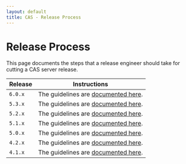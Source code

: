 ```yaml
---
layout: default
title: CAS - Release Process
---
```


# Release Process

This page documents the steps that a release engineer should take for cutting a CAS server release.

| Release               | Instructions
|-----------------------|-------------------------------------------------------------
| `6.0.x`               | The guidelines are [documented here](Release-Process-60X.html).
| `5.3.x`               | The guidelines are [documented here](Release-Process-53X.html).
| `5.2.x`               | The guidelines are [documented here](Release-Process-52X.html).
| `5.1.x`               | The guidelines are [documented here](Release-Process-51X.html).
| `5.0.x`               | The guidelines are [documented here](Release-Process-50X.html).
| `4.2.x`               | The guidelines are [documented here](Release-Process-42X.html).
| `4.1.x`               | The guidelines are [documented here](Release-Process-41X.html).
